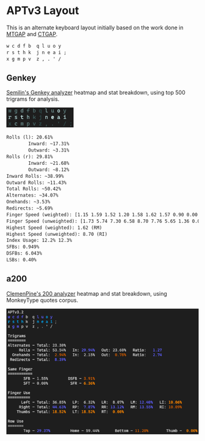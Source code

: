 # APTv3 Layout

This is an alternate keyboard layout initially based on the work done in [MTGAP][1] and [CTGAP][2].

```txt
w c d f b  q l u o y
r s t h k  j n e a i ;
x g m p v  z , . ' /
```

## Genkey

[Semilin's Genkey analyzer](https://github.com/semilin/genkey) heatmap and stat breakdown, using top 500 trigrams for analysis.

![Genkey](Genkey.png)

```txt
Rolls (l): 20.61%
        Inward: ~17.31%
        Outward: ~3.31%
Rolls (r): 29.81%
        Inward: ~21.68%
        Outward: ~8.12%
Inward Rolls: ~38.99%
Outward Rolls: ~11.43%
Total Rolls: ~50.42%
Alternates: ~34.07%
Onehands: ~3.53%
Redirects: ~5.69%
Finger Speed (weighted): [1.15 1.59 1.52 1.20 1.58 1.62 1.57 0.90 0.00 0.00]
Finger Speed (unweighted): [1.73 5.74 7.30 6.58 8.70 7.76 5.65 1.36 0.00 0.00]
Highest Speed (weighted): 1.62 (RM)
Highest Speed (unweighted): 8.70 (RI)
Index Usage: 12.2% 12.3%
SFBs: 0.949%
DSFBs: 6.043%
LSBs: 0.40%
```

## a200

[ClemenPine's 200 analyzer](https://github.com/ClemenPine/200-analyzer) heatmap and stat breakdown, using MonkeyType quotes corpus.

![a200](a200.png)

[1]: https://mathematicalmulticore.wordpress.com/the-keyboard-layout-project/
[2]: https://github.com/CTGAP/ctgap-keyboard-layout#ctgap-20-deprecated
